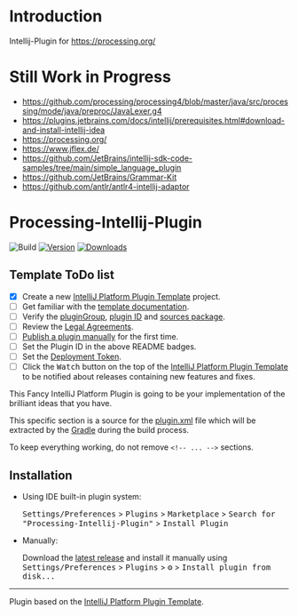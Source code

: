 # Introduction
Intellij-Plugin for https://processing.org/


# Still Work in Progress

* https://github.com/processing/processing4/blob/master/java/src/processing/mode/java/preproc/JavaLexer.g4
* https://plugins.jetbrains.com/docs/intellij/prerequisites.html#download-and-install-intellij-idea
* https://processing.org/
* https://www.jflex.de/
* https://github.com/JetBrains/intellij-sdk-code-samples/tree/main/simple_language_plugin
* https://github.com/JetBrains/Grammar-Kit
* https://github.com/antlr/antlr4-intellij-adaptor

# Processing-Intellij-Plugin

![Build](https://github.com/Syrious/Processing-Intellij-Plugin/workflows/Build/badge.svg)
[![Version](https://img.shields.io/jetbrains/plugin/v/PLUGIN_ID.svg)](https://plugins.jetbrains.com/plugin/PLUGIN_ID)
[![Downloads](https://img.shields.io/jetbrains/plugin/d/PLUGIN_ID.svg)](https://plugins.jetbrains.com/plugin/PLUGIN_ID)

## Template ToDo list
- [x] Create a new [IntelliJ Platform Plugin Template][template] project.
- [ ] Get familiar with the [template documentation][template].
- [ ] Verify the [pluginGroup](/gradle.properties), [plugin ID](/src/main/resources/META-INF/plugin.xml) and [sources package](/src/main/kotlin).
- [ ] Review the [Legal Agreements](https://plugins.jetbrains.com/docs/marketplace/legal-agreements.html).
- [ ] [Publish a plugin manually](https://plugins.jetbrains.com/docs/intellij/publishing-plugin.html?from=IJPluginTemplate) for the first time.
- [ ] Set the Plugin ID in the above README badges.
- [ ] Set the [Deployment Token](https://plugins.jetbrains.com/docs/marketplace/plugin-upload.html).
- [ ] Click the <kbd>Watch</kbd> button on the top of the [IntelliJ Platform Plugin Template][template] to be notified about releases containing new features and fixes.

<!-- Plugin description -->
This Fancy IntelliJ Platform Plugin is going to be your implementation of the brilliant ideas that you have.

This specific section is a source for the [plugin.xml](/src/main/resources/META-INF/plugin.xml) file which will be extracted by the [Gradle](/build.gradle.kts) during the build process.

To keep everything working, do not remove `<!-- ... -->` sections. 
<!-- Plugin description end -->

## Installation

- Using IDE built-in plugin system:
  
  <kbd>Settings/Preferences</kbd> > <kbd>Plugins</kbd> > <kbd>Marketplace</kbd> > <kbd>Search for "Processing-Intellij-Plugin"</kbd> >
  <kbd>Install Plugin</kbd>
  
- Manually:

  Download the [latest release](https://github.com/Syrious/Processing-Intellij-Plugin/releases/latest) and install it manually using
  <kbd>Settings/Preferences</kbd> > <kbd>Plugins</kbd> > <kbd>⚙️</kbd> > <kbd>Install plugin from disk...</kbd>


---
Plugin based on the [IntelliJ Platform Plugin Template][template].

[template]: https://github.com/JetBrains/intellij-platform-plugin-template
